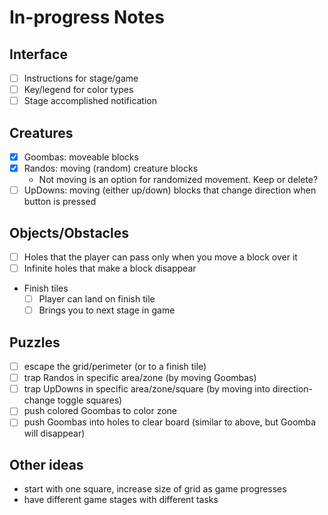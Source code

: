# In-progress Notes

## Interface
- [ ] Instructions for stage/game
- [ ] Key/legend for color types
- [ ] Stage accomplished notification

## Creatures
- [x] Goombas: moveable blocks
- [x] Randos: moving (random) creature blocks
  * Not moving is an option for randomized movement. Keep or delete?
- [ ] UpDowns: moving (either up/down) blocks that change direction when button is pressed

## Objects/Obstacles
- [ ] Holes that the player can pass only when you move a block over it
- [ ] Infinite holes that make a block disappear
* Finish tiles
  - [ ] Player can land on finish tile
  - [ ] Brings you to next stage in game

## Puzzles
- [ ] escape the grid/perimeter (or to a finish tile)
- [ ] trap Randos in specific area/zone (by moving Goombas)
- [ ] trap UpDowns in specific area/zone/square (by moving into direction-change toggle squares)
- [ ] push colored Goombas to color zone
- [ ] push Goombas into holes to clear board (similar to above, but Goomba will disappear)

## Other ideas
* start with one square, increase size of grid as game progresses
* have different game stages with different tasks
